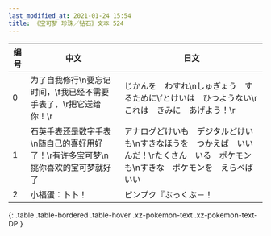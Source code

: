 ```yaml
---
last_modified_at: 2021-01-24 15:54
title: 《宝可梦 珍珠／钻石》文本 524
---
```

| 编号 | 中文 | 日文 |
| ---- | ---- | ---- |
| 0 | 为了自我修行\n要忘记时间，\f我已经不需要手表了，\r把它送给你！\r | じかんを　わすれ\nしゅぎょう　するために\fとけいは　ひつようない\rこれは　きみに　あげよう！\r |
| 1 | 石英手表还是数字手表\n随自己的喜好用好了！\r有许多宝可梦\n挑你喜欢的宝可梦就好了 | アナログどけいも　デジタルどけいも\nすきなほうを　つかえば　いいんだ！\rたくさん　いる　ポケモンも\nすきな　ポケモンを　えらべばいい |
| 2 | 小福蛋：卜卜！ | ピンプク『ぶっくぶ－！ |
{: .table .table-bordered .table-hover .xz-pokemon-text .xz-pokemon-text-DP }